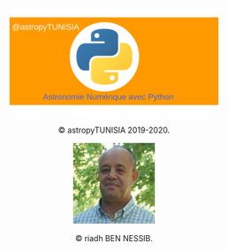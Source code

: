 <p align="center">

  <img src="images/astropy/astropyTUNISIA.png" alt="image de astropyTUNISIA" width="75%" height="75%" />

  <p align="center"> © astropyTUNISIA 2019-2020.</p>

</p>
<p align="center">

  <img src="images/riadhbennessib.png" alt="image de riadhbennessib" />
  <p align="center">© riadh BEN NESSIB.</p>

</p>

